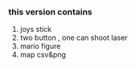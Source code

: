 ### this version contains
1. joys stick
2. two button , one can shoot laser
3. mario figure
4. map csv&png